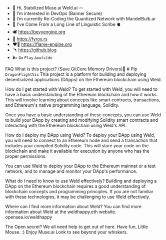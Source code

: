 - 🌊 Hi, Stabilized Muse.ai Weld.ai 〰️ 
- 🍢 I’m interested in DevOps (Banner Secure)
- 🍃 I’m currently Re-Coding the Quantized Network with MandelBulb.ar
- 💞️ I’ve Come From a Long Line of Linguistic Scribe 🫀
- 🕊️ https://bevyengine.org
- 🦊 https://fyrox.rs 
- ❤️‍🔥 https://flame-engine.org
- 🪃 https://github.blog
- 🌬️ `Go` `Play` `∆outsîde` 

<!---
Weldhappy/Weldhappy is a ✨ special ✨ repository because its `README.md` (this file) appears on your GitHub profile.
You can click the Preview link to take a look at your changes.
--->
FAQ
What is this project? (Save GitCore Memory Drivers)📐 # Pip `DragonFlightVis`
This project is a platform for building and deploying decentralized applications (DApps) on the Ethereum blockchain using Weld.

How do I get started with Weld?
To get started with Weld, you will need to have a basic understanding of the Ethereum blockchain and how it works. This will involve learning about concepts like smart contracts, transactions, and Ethereum's native programming language, Solidity.

Once you have a basic understanding of these concepts, you can use Weld to build your DApp by creating and modifying Solidity smart contracts and interacting with the Ethereum blockchain using Weld's API.

How do I deploy my DApp using Weld?
To deploy your DApp using Weld, you will need to connect to an Ethereum node and send a transaction that includes your compiled Solidity code. This will store your code on the blockchain and make it available for execution by anyone who has the proper permissions.

You can use Weld to deploy your DApp to the Ethereum mainnet or a test network, and to manage and monitor your DApp's performance.

What do I need to know to use Weld effectively?
Building and deploying a DApp on the Ethereum blockchain requires a good understanding of blockchain concepts and programming principles. If you are not familiar with these technologies, it may be challenging to use Weld effectively.

Where can I find more information about Weld?
You can find more information about Weld at the weldhappy.eth website. opensea.io/weldhappy

The Open secret? We all need help to get out of here. Have fun, Little Mouse. :) Enjoy Muse.ai
Look to see beyond your whiskers.
